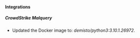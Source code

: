 #### Integrations
##### CrowdStrike Malquery
- Updated the Docker image to: *demisto/python3:3.10.1.26972*.
